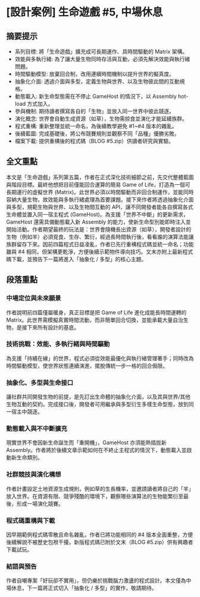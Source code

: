 # [設計案例] 生命遊戲 #5, 中場休息

## 摘要提示
- 系列目標: 將「生命遊戲」擴充成可長期運作、具時間驅動的 Matrix 架構。
- 效能與多執行緒: 為了讓大量生物同時存活與互動，必須先解決效能與執行緒問題。
- 時間驅動模型: 放棄回合制，改用連續時間機制以提升世界的擬真度。
- 抽象化介面: 透過介面與多型，定義生物與世界、以及生物彼此間的互動規格。
- 動態載入: 新生命型態需在不停止 GameHost 的情況下，以 Assembly hot-load 方式加入。
- 參與機制: 期待讀者撰寫各自的「生物」並放入同一世界中彼此競逐。
- 演化概念: 世界會自動生成資源（如草），生物需掠食並演化才能延續族群。
- 程式重構: 重新整理並統一命名，為後續教學避免 #1~#4 版本的雜亂。
- 後續藍圖: 完成基礎後，將公布競賽規則並觀察不同「品種」優勝劣敗。
- 檔案下載: 提供重構後的程式碼（BLOG #5.zip）供讀者研究與實驗。

## 全文重點
本文是「生命遊戲」系列第五篇，作者在正式深化技術細節之前，先交代整體藍圖與階段目標。最終他想把目前僅能回合運算的簡易 Game of Life，打造為一個可長期運行的虛擬世界 (Matrix)。此世界必須以時間驅動而非回合制運作，並能同時容納大量生物，故效能與多執行緒處理為首要課題。接下來作者將透過抽象化介面與多型，規範生物與世界、以及生物間互動的 API，讓不同開發者能各自撰寫各式生命體並置入同一宿主程式 (GameHost)。為支援「世界不中斷」的更新需求，GameHost 還需具備動態載入新 Assembly 的能力，使新生命型別能即時注入並開始活動。作者期望最終的玩法是：世界會隨機長出資源（如草），開發者設計的生物（例如羊）必須覓食、生存、繁衍，經過長時間執行後，看看誰的演算法能讓族群留存下來。因前四篇程式日益凌亂，作者已先行重構程式碼並統一命名；功能雖與 #4 相同，但架構更乾淨，方便後續示範物件導向技巧。文末亦附上最新程式碼下載，並預告下一篇將進入「抽象化 / 多型」的核心主題。

## 段落重點
### 中場定位與未來願景
作者說明前四篇僅屬暖身，真正目標是把 Game of Life 進化成能長時間運轉的 Matrix。此世界需模擬真實時間流動，而非簡單回合切換，並能承載大量自治生物，是接下來所有設計的基底。

### 技術挑戰：效能、多執行緒與時間驅動
為支援「持續在線」的世界，程式必須從效能最優化與執行緒管理著手；同時改為時間驅動模型，使世界狀態連續演進，擺脫傳統一步一格的回合侷限。

### 抽象化、多型與生命接口
讓社群共同開發生物的前提，是先訂出生命體的抽象化介面，以及其與世界/其他生物互動的契約。完成接口後，開發者可用繼承與多型衍生多樣生命型態，放到同一宿主中競逐。

### 動態載入與不中斷擴充
現實世界不會因新生命誕生而「重開機」，GameHost 亦須能熱插拔新 Assembly。作者將於後續文章示範如何在不終止主程式的情況下，動態載入並啟動新生命類別。

### 社群競技與演化構想
作者計畫設定土地資源生成規則，例如草的生長機率，並邀請讀者將自己的「羊」放入世界。在資源有限、競爭殘酷的環境下，觀察哪些演算法的生物能繁衍至最後，形成一場演化競賽。

### 程式碼重構與下載
因早期範例程式碼零散且命名雜亂，作者已將功能相同的 #4 版本全面重整，方便後續解說不被歷史包袱干擾。新版程式碼已附於文末（BLOG #5.zip）供有興趣者下載試玩。

### 結語與預告
作者自嘲專案「好玩卻不實用」，但仍樂於挑戰腦力激盪的程式設計。本文僅為中場休息，下一篇將正式切入「抽象化 / 多型」的實作，敬請期待。